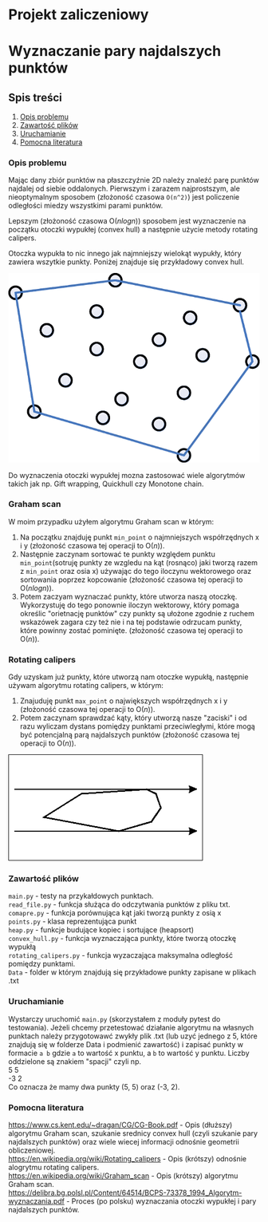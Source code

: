 # Projekt zaliczeniowy 
# Wyznaczanie pary najdalszych punktów
## Spis treści 
1. [Opis problemu](#opis-problemu)
2. [Zawartość plików](#zawartość-plików)
3. [Uruchamianie](#uruchamianie)
4. [Pomocna literatura](#pomocna-literatura)
### Opis problemu
Mając dany zbiór punktów na płaszczyźnie 2D należy znaleźć parę punktów najdalej od siebie oddalonych.
Pierwszym i zarazem najprostszym, ale nieoptymalnym sposobem (złożoność czasowa `O(n^2)`) jest policzenie odległości miedzy wszystkimi parami punktów.

Lepszym (złożoność czasowa O($nlogn$)) sposobem jest wyznaczenie na początku otoczki wypukłej (convex hull) a następnie użycie metody rotating calipers.

Otoczka wypukła to nic innego jak najmniejszy wielokąt wypukły, który zawiera wszytkie punkty. Poniżej znajduje się przykładowy convex hull.

![Obraz otoczki wypukłej](Pictures/convex_hull.png)


Do wyznaczenia otoczki wypukłej mozna zastosować wiele algorytmów takich jak np. Gift wrapping, Quickhull czy Monotone chain.
###  Graham scan 
W moim przypadku użyłem algorytmu Graham scan w którym:
1. Na początku znajduję punkt `min_point` o najmniejszych współrzędnych x i y (złożoność czasowa tej operacji to O($n$)).
2. Następnie zaczynam sortować te punkty względem punktu `min_point`(sotruję punkty ze wzgledu na kąt (rosnąco) jaki tworzą razem z `min_point` oraz osia x) używając do tego iloczynu wektorowego oraz sortowania poprzez kopcowanie (złożoność czasowa tej operacji to O($nlogn$)).
3. Potem zaczyam wyznaczać punkty, które utworza naszą otoczkę. Wykorzystuję do tego ponownie iloczyn wektorowy, który pomaga określic "orietnację punktów" czy punkty są ułożone zgodnie z ruchem wskazówek zagara czy też nie i na tej podstawie odrzucam punkty, które powinny zostać pominięte. (złożoność czasowa tej operacji to O($n$)).

### Rotating calipers
Gdy uzyskam już punkty, które utworzą nam otoczke wypukłą, następnie używam algorytmu rotating calipers, w którym:
1. Znajuduję punkt `max_point` o największych współrzędnych x i y  (złożoność czasowa tej operacji to O($n$)).
2. Potem zaczynam sprawdzać kąty, który utworzą nasze "zaciski" i od razu wyliczam dystans pomiędzy punktami przeciwległymi, które mogą być potencjalną parą najdalszych punktów (złożoność czasowa tej operacji to O($n$)).

![Obraz rotating calipers](Pictures/calipers.gif)

### Zawartość plików
`main.py` - testy na przykałdowych punktach. <br/>
`read_file.py`  -  funkcja służąca do odczytwania punktów z pliku txt. <br/>
`comapre.py` - funkcja porównująca kąt jaki tworzą punkty z osią x <br/>
`points.py` - klasa reprezentująca punkt <br/>
`heap.py` - funkcje budujące kopiec i sortujące (heapsort) <br/>
`convex_hull.py` - funkcja wyznaczająca punkty, które tworzą otoczkę wypukłą <br/>
`rotating_calipers.py` - funkcja wyzaczająca maksymalna odległość pomiędzy punktami. <br/>
`Data` - folder w którym znajdują się przykładowe punkty zapisane w plikach .txt

### Uruchamianie
Wystarczy uruchomić `main.py` (skorzystałem z moduły pytest do testowania).
Jeżeli chcemy przetestować działanie algorytmu na własnych punktach należy przygotowawć zwykły plik .txt (lub uzyć jednego z 5, które znajdują się w folderze Data i podmienić zawartość) i zapisać punkty w formacie `a b` gdzie `a` to wartość x punktu, a `b` to wartość y punktu. Liczby oddzielone są znakiem "spacji" czyli np. <br/>
5 5 <br/>
-3 2 <br/>
Co oznacza że mamy dwa punkty (5, 5) oraz (-3, 2).

### Pomocna literatura
https://www.cs.kent.edu/~dragan/CG/CG-Book.pdf - Opis (dłuższy) algorytmu Graham scan, szukanie srednicy convex hull (czyli szukanie pary najdalszych punktów) oraz wiele wiecej informacji odnośnie geometrii obliczeniowej. <br/>
https://en.wikipedia.org/wiki/Rotating_calipers - Opis (krótszy) odnośnie alogrytmu rotating calipers. <br/>
https://en.wikipedia.org/wiki/Graham_scan - Opis (krótszy) algorytmu Graham scan. <br/>
https://delibra.bg.polsl.pl/Content/64514/BCPS-73378_1994_Algorytm-wyznaczania.pdf - Proces (po polsku) wyznaczania otoczki wypukłej i pary najdalszych punktów.
